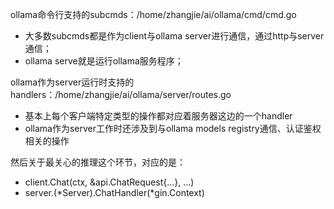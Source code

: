 ollama命令行支持的subcmds：/home/zhangjie/ai/ollama/cmd/cmd.go
- 大多数subcmds都是作为client与ollama server进行通信，通过http与server通信；
- ollama serve就是运行ollama服务程序；

ollama作为server运行时支持的handlers：/home/zhangjie/ai/ollama/server/routes.go
- 基本上每个客户端特定类型的操作都对应着服务器这边的一个handler
- ollama作为server工作时还涉及到与ollama models registry通信、认证鉴权相关的操作

然后关于最关心的推理这个环节，对应的是：
- client.Chat(ctx, &api.ChatRequest{...}, ...)
- server.(*Server).ChatHandler(*gin.Context)
